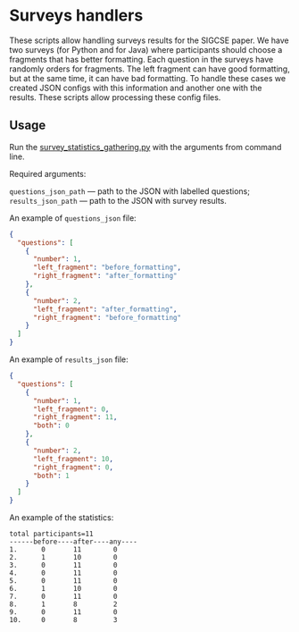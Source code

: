 # Surveys handlers

These scripts allow handling surveys results for the SIGCSE paper. 
We have two surveys (for Python and for Java) where participants should choose a fragments 
that has better formatting.
Each question in the surveys have randomly orders for fragments. 
The left fragment can have good formatting, but at the same time, it can have bad formatting.
To handle these cases we created JSON configs with this information and another one with the results. 
These scripts allow processing these config files.

## Usage

Run the [survey_statistics_gathering.py](survey_statistics_gathering.py) with the arguments from command line.

Required arguments:

`questions_json_path` — path to the JSON with labelled questions;
`results_json_path` — path to the JSON with survey results.

An example of `questions_json` file:
```json
{
  "questions": [
    {
      "number": 1,
      "left_fragment": "before_formatting",
      "right_fragment": "after_formatting"
    },
    {
      "number": 2,
      "left_fragment": "after_formatting",
      "right_fragment": "before_formatting"
    }
  ]
}
```

An example of `results_json` file:

```json
{
  "questions": [
    {
      "number": 1,
      "left_fragment": 0,
      "right_fragment": 11,
      "both": 0
    },
    {
      "number": 2,
      "left_fragment": 10,
      "right_fragment": 0,
      "both": 1
    }
  ]
}
```

An example of the statistics:
```text
total participants=11
------before----after----any----
1.		0		11		  0
2.		1		10		  0
3.		0		11		  0
4.		0		11		  0
5.		0		11		  0
6.		1		10		  0
7.		0		11		  0
8.		1		8		  2
9.		0		11		  0
10.		0		8		  3
```
